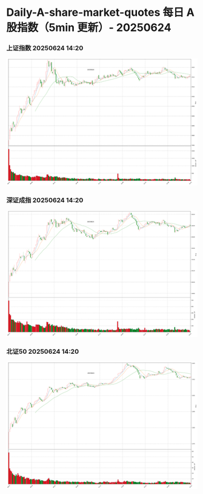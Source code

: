 
# Daily-A-share-market-quotes 每日 A 股指数（5min 更新）- 20250624

### 上证指数 20250624 14:20
![](./fig/2025/6/20250624-sh000001.png)

### 深证成指 20250624 14:20
![](./fig/2025/6/20250624-sz399001.png)

### 北证50 20250624 14:20
![](./fig/2025/6/20250624-bj899050.png)
